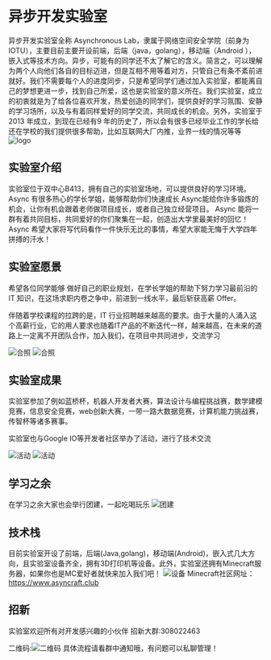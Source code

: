 # 异步开发实验室

异步开发实验室全称 Asynchronous Lab，隶属于网络空间安全学院（前身为 IOTU），主要目前主要开设前端，后端（java，golang），移动端（Android ），嵌入式等技术方向。异步，可能有的同学还不太了解它的含义。简言之，可以理解为两个人向他们各自的目标迈进，但是互相不用等着对方，只管自己有条不紊前进就好。我们不需要每个人的进度同步，只是希望同学们通过加入实验室，都能离自己的梦想更进一步，找到自己所爱，这也是实验室的意义所在。我们实验室，成立的初衷就是为了给各位喜欢开发，热爱创造的同学们，提供良好的学习氛围、安静的学习场所，以及与有着同样爱好的同学交流，共同成长的机会。另外，实验室于 2013 年成立，到现在已经有9 年的历史了，所以会有很多已经毕业工作的学长给还在学校的我们提供很多帮助，⽐如互联网大厂内推，业界一线的情况等等
![logo](./Async-logo.png)

## 实验室介绍

实验室位于双中心B413，拥有自己的实验室场地，可以提供良好的学习环境。
Async 有很多热心的学长学姐，能够帮助你们快速成长
Async能给你许多锻炼的机会，让你有机会跟着老师做项目成长，或者自己独立经营项目。
Async 能将一群有着共同目标，共同爱好的你们聚集在一起，创造出大学里最美好的回忆！
Async 希望大家将写代码看作一件快乐无比的事情，希望大家能无悔于大学四年拼搏的汗水！

## 实验室愿景

希望各位同学能够 做好自己的职业规划，在学长学姐的帮助下努力学习最前沿的 IT 知识，在这场求职内卷之争中，前进到⼀线⽔平，最后斩获⾼薪 Offer。

伴随着学校课程的拉跨的是，IT ⾏业招聘越来越⾼的要求。由于⼤量的⼈涌⼊这个⾼薪⾏业，它的⽤⼈要求也随着IT产品的不断迭代⼀样，越来越⾼，在未来的道路上一定离不开团队合作，加入我们，在项目中共同进步，交流学习

![合照](./photo1.jpg)
![合照](./photo2.jpg)

## 实验室成果
实验室参加了例如蓝桥杯，机器人开发者大赛，算法设计与编程挑战赛，数学建模竞赛，信息安全竞赛，web创新大赛，一带一路大数据竞赛，计算机能力挑战赛，传智杯等诸多赛事。

实验室也与Google IO等开发者社区举办了活动，进行了技术交流

![活动](./Goolge0.jpg)
![活动](./Goolge1.jpg)

## 学习之余

在学习之余大家也会举行团建，一起吃喝玩乐
![团建](./party.jpg)

## 技术栈

目前实验室开设了前端，后端(Java,golang)，移动端(Android)，嵌入式几大方向，且实验室设备齐全，拥有3D打印机等设备。此外，实验室还拥有Minecraft服务器，如果你也是MC爱好者就快来加入我们吧！
![设备](./machine.jpg)
Minecraft社区网址：https://www.asyncraft.club

## 招新

实验室欢迎所有对开发感兴趣的小伙伴
招新大群:308022463

二维码:![二维码](./Async.jpg)
具体流程请看群中通知哦，有问题可以私聊管理！
